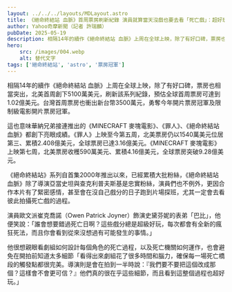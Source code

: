 ```yaml
---
layout: ../../../layouts/MDLayout.astro
title: 《絕命終結站 血脈》首周票房刷新紀錄 演員就算當天沒戲也要去看「死亡戲」：超好玩！
author: Yahoo奇摩新聞（記者 許瑞麟）
pubDate: 2025-05-19
description: 相隔14年的續作《絕命終結站 血脈》上周在全球上映，除了有好口碑，票房也相當突出，北美首周創下5100萬美元，刷新該系列紀錄，預估全球首周票房可達到1.02億美元。台灣首周票房也衝出新台幣3500萬元，勇奪今年開片票房冠軍及限制級電影開片票房冠軍。
hero:
    src: /images/004.webp
    alt: 替代文字
tags: ['絕命終結站', 'astro', '票房冠軍']
---
```


相隔14年的續作《絕命終結站 血脈》上周在全球上映，除了有好口碑，票房也相當突出，北美首周創下5100萬美元，刷新該系列紀錄，預估全球首周票房可達到1.02億美元。台灣首周票房也衝出新台幣3500萬元，勇奪今年開片票房冠軍及限制級電影開片票房冠軍。

這也意味華納兄弟接連推出的《MINECRAFT 麥塊電影》、《罪人》、《絕命終結站 血脈》都創下亮眼成績。《罪人》上映至今第五周，北美票房仍以1540萬美元位居第三、累積2.408億美元，全球票房已達3.16億美元。《MINECRAFT 麥塊電影》上映第七周，北美票房收穫590萬美元、累積4.16億美元，全球票房突破9.28億美元。

《絕命終結站》系列自首集2000年推出以來，已經累積大批粉絲，《絕命終結站 血脈》除了導演亞當史坦與查克利普夫斯基是忠實粉絲，演員們也不例外，更因合作本片有了緊密感情，甚至會在沒自己戲分的日子跑到片場探班，尤其一定會去看彼此拍攝死亡戲的過程。

演員歐文派崔克喬諾（Owen Patrick Joyner）飾演史黛芬妮的表弟「巴比」，他便笑說：「誰會想要錯過死亡日啊？這些戲分總是超級好玩，每次都會有全新的瘋狂死法，而且你會看到從來沒想過有可能發生的事情。」

他很想親眼看劇組如何設計每個角色的死亡過程，以及死亡機關如何運作，也會避免在開拍前知道太多細節「看得出來劇組花了很多時間和腦力，確保每一場死亡橋段的觸發點都很完美。導演則是會在拍到一半時說：『我們要不要把這個改成那個？這樣會不會更可信？』他們真的很在乎這些細節，而且看到這整個過程也超好玩。」

